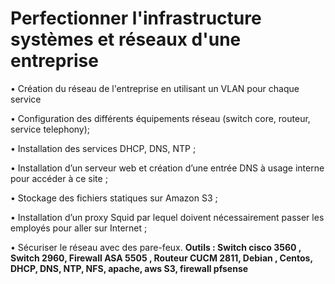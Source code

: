 # Perfectionner l'infrastructure systèmes et réseaux d'une entreprise

•	Création  du réseau de l'entreprise en utilisant un VLAN pour chaque service 

•	Configuration des différents équipements réseau (switch core, routeur, service telephony);

•	Installation des services DHCP, DNS, NTP ;

•	Installation d’un serveur web et création d’une entrée DNS à usage interne pour accéder à ce site ;

•	Stockage des fichiers statiques sur Amazon S3 ;

•	Installation d’un proxy Squid par lequel doivent nécessairement passer les employés pour aller sur Internet ;

•	Sécuriser le réseau avec des pare-feux.
**Outils : Switch cisco 3560 , Switch 2960,  Firewall ASA 5505 , Routeur CUCM 2811,  Debian , Centos, DHCP, DNS, NTP, NFS, apache, aws S3, firewall pfsense**
